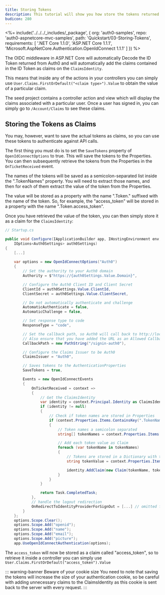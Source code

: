 ```yaml
---
title: Storing Tokens
description: This tutorial will show you how store the tokens returned from Auth0 in order to use them later on.
budicon: 280
---
```


<%= include('../../../_includes/_package', {
  org: 'auth0-samples',
  repo: 'auth0-aspnetcore-mvc-samples',
  path: 'Quickstart/03-Storing-Tokens',
  requirements: [
    '.NET Core 1.1.0',
    'ASP.NET Core 1.1.1',
    'Microsoft.AspNetCore.Authentication.OpenIdConnect 1.1.1'
  ]
}) %>

The OIDC middleware in ASP.NET Core will automatically Decode the ID Token returned from Auth0 and will automatically add the claims contained in the ID Token as claims on the `ClaimsIdentity`.

This means that inside any of the actions in your controllers you can simply use `User.Claims.FirstOrDefault("<claim type>").Value` to obtain the value of a particular claim.

The seed project contains a controller action and view which will display the claims associated with a particular user. Once a user has signed in, you can simply go to `/Account/Claims` to see these claims.

## Storing the Tokens as Claims

You may, however, want to save the actual tokens as claims, so you can use these tokens to authenticate against API calls.

The first thing you must do is to set the `SaveTokens` property of `OpenIdConnectOptions` to true. This will save the tokens to the Properties. You can then subsequently retrieve the tokens from the Properties in the `OnTicketReceived` event.

The names of the tokens will be saved as a semicolon-separated list inside the ".TokenNames" property. You will need to extract those names, and then for each of them extract the value of the token from the Properties.

The value will be stored as a property with the name ".Token." suffixed with the name of the token. So, for example, the "access_token" will be stored in a property with the name ".Token.access_token".

Once you have retrieved the value of the token, you can then simply store it as a claim for the `ClaimsIdentity`:

```csharp
// Startup.cs

public void Configure(IApplicationBuilder app, IHostingEnvironment env, ILoggerFactory loggerFactory,
    IOptions<Auth0Settings> auth0Settings)
{
    [...]
    
    var options = new OpenIdConnectOptions("Auth0")
    {
        // Set the authority to your Auth0 domain
        Authority = $"https://{auth0Settings.Value.Domain}",

        // Configure the Auth0 Client ID and Client Secret
        ClientId = auth0Settings.Value.ClientId,
        ClientSecret = auth0Settings.Value.ClientSecret,

        // Do not automatically authenticate and challenge
        AutomaticAuthenticate = false,
        AutomaticChallenge = false,

        // Set response type to code
        ResponseType = "code",

        // Set the callback path, so Auth0 will call back to http://localhost:5000/signin-auth0
        // Also ensure that you have added the URL as an Allowed Callback URL in your Auth0 dashboard
        CallbackPath = new PathString("/signin-auth0"),

        // Configure the Claims Issuer to be Auth0
        ClaimsIssuer = "Auth0",

        // Saves tokens to the AuthenticationProperties
        SaveTokens = true,

        Events = new OpenIdConnectEvents
        {
            OnTicketReceived = context =>
            {
                // Get the ClaimsIdentity
                var identity = context.Principal.Identity as ClaimsIdentity;
                if (identity != null)
                {
                    // Check if token names are stored in Properties
                    if (context.Properties.Items.ContainsKey(".TokenNames"))
                    {
                        // Token names a semicolon separated
                        string[] tokenNames = context.Properties.Items[".TokenNames"].Split(';');

                        // Add each token value as Claim
                        foreach (var tokenName in tokenNames)
                        {
                            // Tokens are stored in a Dictionary with the Key ".Token.<token name>"
                            string tokenValue = context.Properties.Items[$".Token.{tokenName}"];

                            identity.AddClaim(new Claim(tokenName, tokenValue));
                        }
                    }
                }

                return Task.CompletedTask;
            },
            // handle the logout redirection 
            OnRedirectToIdentityProviderForSignOut = [...] // omitted for brevity
        }
    };
    options.Scope.Clear();
    options.Scope.Add("openid");
    options.Scope.Add("name");
    options.Scope.Add("email");
    options.Scope.Add("picture");
    app.UseOpenIdConnectAuthentication(options);
```

The `access_token` will now be stored as a claim called "access_token", so to retrieve it inside a controller you can simply use `User.Claims.FirstOrDefault("access_token").Value`

::: warning-banner Beware of your cookie size
You need to note that saving the tokens will increase the size of your authentication cookie, so be careful with adding unnecessary claims to the ClaimsIdentity as this cookie is sent back to the server with every request.
:::
